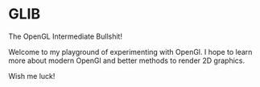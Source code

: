 # GLIB

The OpenGL Intermediate Bullshit!

Welcome to my playground of experimenting with OpenGl.
I hope to learn more about modern OpenGl and better methods
to render 2D graphics.

Wish me luck!
